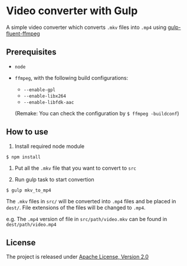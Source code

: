 # Video converter with Gulp
A simple video converter which converts `.mkv` files into `.mp4` using [gulp-fluent-ffmpeg](https://github.com/psirenny/gulp-fluent-ffmpeg)

## Prerequisites
* `node`

* `ffmpeg`, with the following build configurations:     

  * `--enable-gpl`
  * `--enable-libx264`
  * `--enable-libfdk-aac`

  (Remake: You can check the configuration by `$ ffmpeg -buildconf`)

## How to use
1. Install required node module

  `$ npm install`

1. Put all the `.mkv` file that you want to convert to `src`

1. Run gulp task to start convertion

  `$ gulp mkv_to_mp4`

The `.mkv` files in `src/` will be converted into `.mp4` files and be placed in `dest/`. File extensions of the files will be changed to `.mp4`.

e.g. The `.mp4` version of file in `src/path/video.mkv` can be found in `dest/path/video.mp4`

## License
The project is released under [Apache License, Version 2.0](https://www.apache.org/licenses/LICENSE-2.0)
